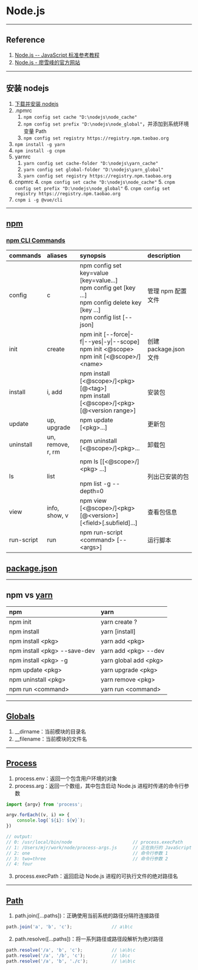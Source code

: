 # Node.js

---
## Reference
1. [Node.js -- JavaScript 标准参考教程](https://javascript.ruanyifeng.com/nodejs/basic.html)
2. [Node.js - 廖雪峰的官方网站](https://www.liaoxuefeng.com/wiki/1022910821149312/1023025235359040)
---
## 安装 nodejs
1. [下载并安装 nodejs](https://nodejs.org/en/)
2. .npmrc
    1. `npm config set cache "D:\nodejs\node_cache"`
    2. `npm config set prefix "D:\nodejs\node_global"`，并添加到系统环境变量 Path
    3. `npm config set registry https://registry.npm.taobao.org`
3. `npm install -g yarn`
4. `npm install -g cnpm`
5. yarnrc
    1. `yarn config set cache-folder "D:\nodejs\yarn_cache"`
    2. `yarn config set global-folder "D:\nodejs\yarn_global"`
    3. `yarn config set registry https://registry.npm.taobao.org`
6. cnpmrc
    4. `cnpm config set cache "D:\nodejs\node_cache"`
    5. `cnpm config set prefix "D:\nodejs\node_global"`
    6. `cnpm config set registry https://registry.npm.taobao.org`
7. `cnpm i -g @vue/cli`
---
## [npm](https://docs.npmjs.com/)
### [npm CLI Commands](https://docs.npmjs.com/cli/v8/commands)
| commands   | aliases           | synopsis                                                                                                                              | description        |
|:-----------|:------------------|:--------------------------------------------------------------------------------------------------------------------------------------|:-------------------|
| config     | c                 | npm config set key=value [key=value...]<br/>npm config get [key ...]<br/>npm config delete key [key ...]<br/>npm config list [--json] | 管理 npm 配置文件        |
| init       | create            | npm init [--force&#124;-f&#124;--yes&#124;-y&#124;--scope]<br/>npm init <@scope><br/>npm init [<@scope>/]&lt;name&gt;                 | 创建 package.json 文件 |
| install    | i, add            | npm install [<@scope>/]&lt;pkg&gt;[@&lt;tag&gt;]<br/>npm install [<@scope>/]&lt;pkg&gt;[@&lt;version range&gt;]                       | 安装包                |
| update     | up, upgrade       | npm update [&lt;pkg&gt;...]                                                                                                           | 更新包                |
| uninstall  | un, remove, r, rm | npm uninstall [<@scope>/]&lt;pkg&gt;...                                                                                               | 卸载包                |
| ls         | list              | npm ls [[<@scope>/]&lt;pkg&gt; ...]<br/><br/>npm list -g --depth=0                                                                    | 列出已安装的包            |
| view       | info, show, v     | npm view [<@scope>/]&lt;pkg&gt;[@&lt;version&gt;] [&lt;field&gt;[.subfield]...]                                                       | 查看包信息              |
| run-script | run               | npm run-script &lt;command&gt; [-- &lt;args&gt;]                                                                                      | 运行脚本               |
## [package.json](https://docs.npmjs.com/cli/v8/configuring-npm/package-json)

---
## npm vs [yarn](https://yarn.bootcss.com/docs/cli/)
| npm                                | yarn                        |
|:-----------------------------------|:----------------------------|
| npm init                           | yarn create ?               |
| npm install                        | yarn [install]              |
| npm install &lt;pkg&gt;            | yarn add &lt;pkg&gt;        |
| npm install &lt;pkg&gt; --save-dev | yarn add &lt;pkg&gt; --dev  |
| npm install &lt;pkg&gt; -g         | yarn global add &lt;pkg&gt; |
| npm update &lt;pkg&gt;             | yarn upgrade &lt;pkg&gt;    |
| npm uninstall &lt;pkg&gt;          | yarn remove &lt;pkg&gt;     |
| npm run &lt;command&gt;            | yarn run &lt;command&gt;    |
---
## [Globals](https://nodejs.org/dist/latest-v16.x/docs/api/globals.html)
1. __dirname：当前模块的目录名
2. __filename：当前模块的文件名
---
## [Process](https://nodejs.org/dist/latest-v16.x/docs/api/process.html)
1. process.env：返回一个包含用户环境的对象
2. process.arg：返回一个数组，其中包含启动 Node.js 进程时传递的命令行参数
```javascript
import {argv} from 'process';

argv.forEach((v, i) => {
    console.log(`${i}: ${v}`);
})

// output:
// 0: /usr/local/bin/node                       // process.execPath
// 1: /Users/mjr/work/node/process-args.js      // 正在执行的 JavaScript 文件的路径
// 2: one                                       // 命令行参数 1
// 3: two=three                                 // 命令行参数 2
// 4: four 
```
3. process.execPath：返回启动 Node.js 进程的可执行文件的绝对路径名
---
## [Path](https://nodejs.org/dist/latest-v16.x/docs/api/path.html)
1. path.join([...paths])：正确使用当前系统的路径分隔符连接路径
```javascript
path.join('a', 'b', 'c');               // a\b\c
```
2. path.resolve([...paths])：将一系列路径或路径段解析为绝对路径
```javascript
path.resolve('/a', 'b', 'c');           // \a\b\c
path.resolve('/a', '/b', 'c');          // \b\c
path.resolve('/a', 'b', './c');         // \a\b\c
```
